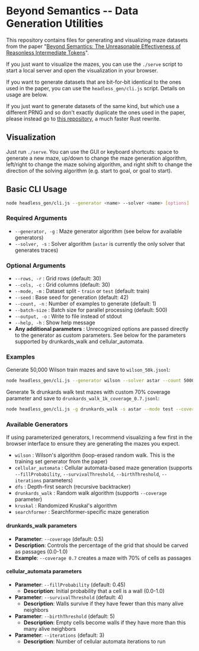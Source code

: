 # Beyond Semantics -- Data Generation Utilities

This repository contains files for generating and visualizing maze datasets from the paper "[Beyond Semantics: The Unreasonable Effectiveness of Reasonless Intermediate Tokens](https://arxiv.org/abs/2505.13775)".

If you just want to visualize the mazes, you can use the `./serve` script to start a local server and open the visualization in your browser.

If you want to generate datasets that are bit-for-bit identical to the ones used in the paper, you can use the `headless_gen/cli.js` script. Details on usage are below.

If you just want to generate datasets of the same kind, but which use a different PRNG and so don't exactly duplicate the ones used in the paper, please instead go to [this repository](https://github.com/kstechly/beyond-semantics-maze-gen-fast), a much faster Rust rewrite.

## Visualization

Just run `./serve`. You can use the GUI or keyboard shortcuts: space to generate a new maze, up/down to change the maze generation algorithm, left/right to change the maze solving algorithm, and right shift to change the direction of the solving algorithm (e.g. start to goal, or goal to start).

## Basic CLI Usage

```bash
node headless_gen/cli.js --generator <name> --solver <name> [options]
```

### Required Arguments
- `--generator, -g` : Maze generator algorithm (see below for available generators)
- `--solver, -s` : Solver algorithm (`astar` is currently the only solver that generates traces)

### Optional Arguments
- `--rows, -r` : Grid rows (default: 30)
- `--cols, -c` : Grid columns (default: 30)
- `--mode, -m` : Dataset split - `train` or `test` (default: train)
- `--seed` : Base seed for generation (default: 42)
- `--count, -n` : Number of examples to generate (default: 1)
- `--batch-size` : Batch size for parallel processing (default: 500)
- `--output, -o` : Write to file instead of stdout
- `--help, -h` : Show help message
- **Any additional parameters** : Unrecognized options are passed directly to the generator as custom parameters. See below for the parameters supported by drunkards_walk and cellular_automata.

### Examples

Generate 50,000 Wilson train mazes and save to `wilson_50k.jsonl`:
```bash
node headless_gen/cli.js --generator wilson --solver astar --count 50000 -o wilson_50k.jsonl
```

Generate 1k drunkards walk test mazes with custom 70% coverage parameter and save to `drunkards_walk_1k_coverage_0.7.jsonl`:
```bash
node headless_gen/cli.js -g drunkards_walk -s astar --mode test --coverage 0.7 --count 1000 -o drunkards_walk_1k_coverage_0.7.jsonl
```

### Available Generators

If using parameterized generators, I recommend visualizing a few first in the browser interface to ensure they are generating the mazes you expect.

- `wilson` : Wilson's algorithm (loop-erased random walk. This is the training set generator from the paper)
- `cellular_automata` : Cellular automata-based maze generation (supports `--fillProbability`, `--survivalThreshold`, `--birthThreshold`, `--iterations` parameters)
- `dfs` : Depth-first search (recursive backtracker)
- `drunkards_walk` : Random walk algorithm (supports `--coverage` parameter)
- `kruskal` : Randomized Kruskal's algorithm 
- `searchformer` : Searchformer-specific maze generation

#### drunkards_walk parameters
- **Parameter**: `--coverage` (default: 0.5)
- **Description**: Controls the percentage of the grid that should be carved as passages (0.0-1.0)
- **Example**: `--coverage 0.7` creates a maze with 70% of cells as passages

#### cellular_automata parameters
- **Parameter**: `--fillProbability` (default: 0.45)
  - **Description**: Initial probability that a cell is a wall (0.0-1.0)
- **Parameter**: `--survivalThreshold` (default: 4)
  - **Description**: Walls survive if they have fewer than this many alive neighbors
- **Parameter**: `--birthThreshold` (default: 5)
  - **Description**: Empty cells become walls if they have more than this many alive neighbors
- **Parameter**: `--iterations` (default: 3)
  - **Description**: Number of cellular automata iterations to run
